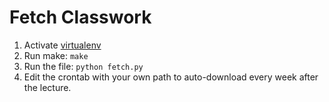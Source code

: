 # Fetch Classwork

1. Activate [virtualenv](https://virtualenv.pypa.io/en/latest/)
2. Run make: `make`
3. Run the file: `python fetch.py`
4. Edit the crontab with your own path to auto-download every week after the lecture.